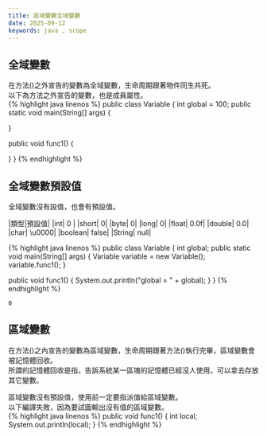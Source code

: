 ```yaml
---
title: 區域變數全域變數
date: 2025-09-12
keywords: java , scope
---
```

## 全域變數
在方法()之外宣告的變數為全域變數，生命周期跟著物件同生共死。<br>
以下為方法之外宣告的變數，也是成員屬性。<br>
{% highlight java linenos %}
public class Variable {
  int global = 100;
  public static void main(String[] args) {

  }
  
  public void func1() {

  }
}
{% endhighlight %}

## 全域變數預設值
全域變數沒有設值，也會有預設值。

|類型|預設值|
|int| 0 |
|short| 0|
|byte| 0|
|long| 0|
|float| 0.0f|
|double| 0.0|
|char| \u0000|
|boolean| false|
|String| null|

{% highlight java linenos %}
public class Variable {
  int global;
  public static void main(String[] args) {
    Variable variable = new Variable();
    variable.func1();
  }

  public void func1() {
    System.out.println("global = " + global);
  }
}
{% endhighlight %}
```
0
```

## 區域變數
在方法()之內宣告的變數為區域變數，生命周期跟著方法()執行完畢，區域變數會被記憶體回收。<br>
所謂的記憶體回收是指，告訴系統某一區塊的記憶體已經沒人使用，可以拿去存放其它變數。<br>

區域變數沒有預設值，使用前一定要指派值給區域變數。<br>
以下編譯失敗，因為要試圖輸出沒有值的區域變數。<br>
{% highlight java linenos %}
  public void func1() {
    int local;
    System.out.println(local);
  }
{% endhighlight %}
